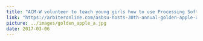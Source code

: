 ```yaml
---
title: "ACM-W volunteer to teach young girls how to use Processing Software"
link: "https://arbiteronline.com/asbsu-hosts-30th-annual-golden-apple-awards-ceremony/"
picture: ../images/golden_apple_a.jpg
date: 2017-03-06
---
```

